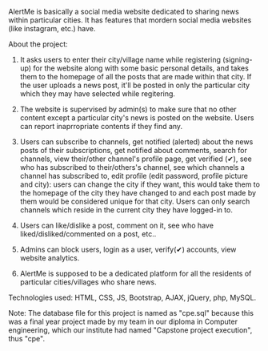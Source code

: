 AlertMe is basically a social media website dedicated to sharing news within particular cities. It has features that mordern social media websites (like instagram, etc.) have.


About the project:

1. It asks users to enter their city/village name while registering (signing-up) for the website along with some basic personal details, and takes them to the homepage of all the posts that are made within that city. If the user uploads a news post, it'll be posted in only the particular city which they may have selected while regitering.

2. The website is supervised by admin(s) to make sure that no other content except a particular city's news is posted on the website. Users can report inaprropriate contents if they find any.

3. Users can subscribe to channels, get notified (alerted) about the news posts of their subscriptions, get notified about comments, search for channels, view their/other channel's profile page, get verified (✔), see who has subscribed to their/others's channel, see which channels a channel has subscribed to, edit profile (edit password, profile picture and city): users can change the city if they want, this would take them to the homepage of the city they have changed to and each post made by them would be considered unique for that city. Users can only search channels which reside in the current city they have logged-in to.

4. Users can like/dislike a post, comment on it, see who have liked/disliked/commented on a post, etc..

5. Admins can block users, login as a user, verify(✔) accounts, view website analytics.

6. AlertMe is supposed to be a dedicated platform for all the residents of particular cities/villages who share news.


Technologies used: HTML, CSS, JS, Bootstrap, AJAX, jQuery, php, MySQL.

Note: The database file for this project is named as "cpe.sql" because this was a final year project made by my team in our diploma in Computer engineering, which our institute had named "Capstone project execution", thus "cpe".
